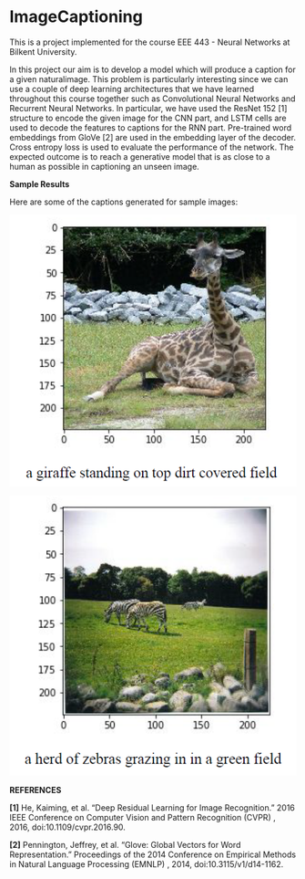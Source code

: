 # ImageCaptioning

This is a project implemented for the course EEE 443 - Neural Networks at Bilkent University.

In this project our aim is to develop a model which will produce a caption for a given naturalimage. This problem is particularly interesting since we can use a couple of deep learning
architectures that we have learned throughout this course together such as Convolutional
Neural Networks and Recurrent Neural Networks. In particular, we have used the ResNet 152
[1] structure to encode the given image for the CNN part, and LSTM cells are used to decode
the features to captions for the RNN part. Pre-trained word embeddings from GloVe [2] are
used in the embedding layer of the decoder. Cross entropy loss is used to evaluate the
performance of the network. The expected outcome is to reach a generative model that is as
close to a human as possible in captioning an unseen image.

**Sample Results**

Here are some of the captions generated for sample images:

![alt text](https://github.com/johnberg1/ImageCaptioning/blob/master/images/sample1.png)

![alt text](https://github.com/johnberg1/ImageCaptioning/blob/master/images/sample2.png)


**REFERENCES**

**[1]** He, Kaiming, et al. “Deep Residual Learning for Image Recognition.” 2016 IEEE
Conference on Computer Vision and Pattern Recognition (CVPR) , 2016,
doi:10.1109/cvpr.2016.90.

**[2]** Pennington, Jeffrey, et al. “Glove: Global Vectors for Word Representation.”
Proceedings of the 2014 Conference on Empirical Methods in Natural Language
Processing (EMNLP) , 2014, doi:10.3115/v1/d14-1162.

